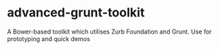 # advanced-grunt-toolkit

A Bower-based toolkit which utilises Zurb Foundation and Grunt. Use for prototyping and quick demos

